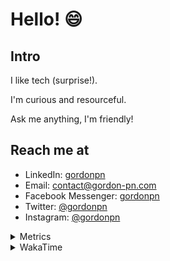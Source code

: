 # Hello! 😄

## Intro

I like tech (surprise!).

I'm curious and resourceful.

Ask me anything, I'm friendly!

## Reach me at

- LinkedIn: [gordonpn](https://www.linkedin.com/in/gordonpn/)
- Email: [contact@gordon-pn.com](mailto:contact@gordon-pn.com)
- Facebook Messenger: [gordonpn](https://www.messenger.com/t/Gordonpn)
- Twitter: [@gordonpn](https://twitter.com/Gordonpn)
- Instagram: [@gordonpn](https://www.instagram.com/gordonpn/)

<details>
  <summary>Metrics</summary>

  <img align="center" src="https://github.com/gordonpn/gordonpn/blob/master/github-metrics.svg" alt="GitHub Metrics">

</details>

<details>
  <summary>WakaTime</summary>

  <!--START_SECTION:waka-->
**I'm an Early 🐤** 

```text
🌞 Morning                2628 commits        ████░░░░░░░░░░░░░░░░░░░░░   17.93 % 
🌆 Daytime                5757 commits        ██████████░░░░░░░░░░░░░░░   39.28 % 
🌃 Evening                6091 commits        ██████████░░░░░░░░░░░░░░░   41.56 % 
🌙 Night                  180 commits         ░░░░░░░░░░░░░░░░░░░░░░░░░   01.23 % 
```
📅 **I'm Most Productive on Sunday** 

```text
Monday                   2151 commits        ████░░░░░░░░░░░░░░░░░░░░░   14.68 % 
Tuesday                  2087 commits        ████░░░░░░░░░░░░░░░░░░░░░   14.24 % 
Wednesday                2245 commits        ████░░░░░░░░░░░░░░░░░░░░░   15.32 % 
Thursday                 2200 commits        ████░░░░░░░░░░░░░░░░░░░░░   15.01 % 
Friday                   1419 commits        ██░░░░░░░░░░░░░░░░░░░░░░░   09.68 % 
Saturday                 1903 commits        ███░░░░░░░░░░░░░░░░░░░░░░   12.98 % 
Sunday                   2651 commits        █████░░░░░░░░░░░░░░░░░░░░   18.09 % 
```


📊 **This Week I Spent My Time On** 

```text
💬 Programming Languages: 
Java                     25 hrs 2 mins       █████████████████░░░░░░░░   69.28 % 
TypeScript               7 hrs 7 mins        █████░░░░░░░░░░░░░░░░░░░░   19.69 % 
ERB                      2 hrs               █░░░░░░░░░░░░░░░░░░░░░░░░   05.56 % 
JSON                     36 mins             ░░░░░░░░░░░░░░░░░░░░░░░░░   01.67 % 
brazil-config            28 mins             ░░░░░░░░░░░░░░░░░░░░░░░░░   01.29 % 

🔥 Editors: 
IntelliJ                 35 hrs 26 mins      █████████████████████████   98.04 % 
VS Code                  42 mins             ░░░░░░░░░░░░░░░░░░░░░░░░░   01.96 % 
```


 Last Updated on 30/03/2023 16:28:45 UTC
<!--END_SECTION:waka-->
</details>

